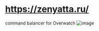 # https://zenyatta.ru/
command balancer for Overwatch
![image](https://github.com/bergamot-tea/balancer/assets/77209100/d1d4a3b0-a3fa-4b76-a278-8dc5167dd307)

